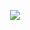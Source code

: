 <p align="center">
<img src="https://user-images.githubusercontent.com/97200803/187920130-c6f49690-3f15-48ac-b940-3c611a5644f0.jpg" width="auto">
</p>

